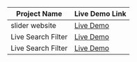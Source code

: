 
| Project Name | Live Demo Link |
|--------------|-----------------|
| slider website   | [Live Demo](https://chiragmalik4.github.io/Projects/2) |
| Live Search Filter | [Live Demo](https://chiragmalik4.github.io/Projects/Live-search-filter) |
| Live Search Filter | [Live Demo](https://chiragmalik4.github.io/Projects/signup-page) |
